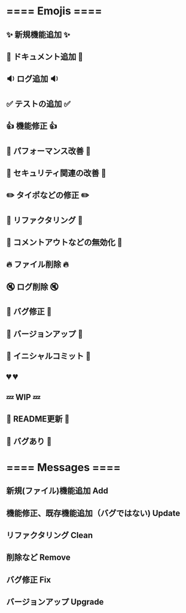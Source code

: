 # ==== Emojis ====
## ✨ 新規機能追加 :sparkles:
## 📝 ドキュメント追加 :memo:
## 🔉 ログ追加 :sound:
## ✅ テストの追加 :white_check_mark:
## 👍 機能修正 :+1:
## 🚀 パフォーマンス改善 :rocket:
## 👮 セキュリティ関連の改善 :cop:
## ✏️ タイポなどの修正 :pencil2:
## 🎨 リファクタリング :art:
## 🚧 コメントアウトなどの無効化 :construction:
## 🔥 ファイル削除 :fire:
## 🔇 ログ削除 :mute:
## 🐛 バグ修正 :bug:
## 🔖 バージョンアップ :bookmark:
## 🎉 イニシャルコミット :tada:
## 💔 :broken_heart:
## 💤 WIP :zzz:
## 📖 README更新 :book:
## 🔴 バグあり :red_circle:



# ==== Messages ====
## 新規(ファイル)機能追加 Add
## 機能修正、既存機能追加（バグではない) Update
## リファクタリング Clean
## 削除など Remove
## バグ修正 Fix
## バージョンアップ Upgrade

